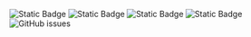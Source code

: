 ![Static Badge](https://img.shields.io/badge/blacklists-60-000000) ![Static Badge](https://img.shields.io/badge/blacklisted-3062834-cc0000) ![Static Badge](https://img.shields.io/badge/whitelisted-2244-00CC00) ![Static Badge](https://img.shields.io/badge/streaming_blacklist-28107-000000) ![GitHub issues](https://img.shields.io/github/issues/fabriziosalmi/blacklists)
